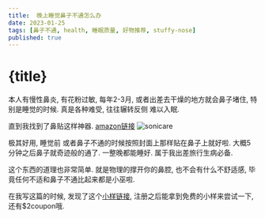 ```yaml
---
title:  晚上睡觉鼻子不通怎么办
date: 2023-01-25
tags: [鼻子不通, health, 睡眠质量, 好物推荐, stuffy-nose]
published: true 
---
```


<script>
    import Image from '$lib/components/Image.svelte';
</script>

# {title}

本人有慢性鼻炎, 有花粉过敏, 每年2-3月, 或者出差去干燥的地方就会鼻子堵住, 特别是睡觉的时候. 真是各种难受, 往往辗转反侧 难以入眠.

直到我找到了鼻贴这样神器. <a href="https://www.amazon.com/Breathe-Right-Nasal-Strips-Sensitive/dp/B000P16ZZS/">amazon链接</a>
<Image src="/images/breath-right-nose-strip.avif" alt="sonicare" />

极其好用, 睡觉前 或者鼻子不通的时候按照封面上那样贴在鼻子上就好啦. 大概5分钟之后鼻子就奇迹般的通了. 一整晚都能睡好. 属于我出差旅行生病必备.

这个东西的道理也非常简单. 就是物理的撑开你的鼻腔, 也不会有什么不舒适感, 毕竟任何不适和鼻子不通比起来都是小巫啦.

在我写这篇的时候, 发现了这个<a href="https://www.breatheright.com/samples-sign-up/">小样链接</a>, 注册之后能拿到免费的小样来尝试一下, 还有$2coupon哦.
